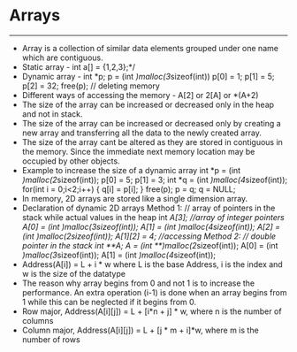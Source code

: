 # Arrays
---
* Array is a collection of similar data elements grouped under one name which are contiguous.
* Static array -
    int a[] = {1,2,3};*/
* Dynamic array -
    int *p;
    p = (int *)malloc(3*sizeof(int))
    p[0] = 1;
    p[1] = 5;
    p[2] = 32;
    free(p); // deleting memory
* Different ways of accessing the memory - A[2] or 2[A] or *(A+2)
* The size of the array can be increased or decreased only in the heap and not in stack.
* The size of the array can be increased or decreased only by creating a new array and transferring all the data to the newly created array.
* The size of the array cant be altered as they are stored in contiguous in the memory. Since the immediate next memory location may be occupied by other objects.
* Example to increase the size of a dynamic array
    int *p = (int *)malloc(2*sizeof(int));
    p[0] = 5;
    p[1] = 3;
    int *q = (int *)malloc(4*sizeof(int));
    for(int i = 0;i<2;i++)
    {
        q[i] = p[i];
    }
    free(p);
    p = q;
    q = NULL;
* In memory, 2D arrays are stored like a single dimension array.
* Declaration of dynamic 2D arrays
    Method 1:
        // array of pointers in the stack while actual values in the heap
        int *A[3]; //array of integer pointers
        A[0] = (int *)malloc(3*sizeof(int));
        A[1] = (int *)malloc(4*sizeof(int));
        A[2] = (int *)malloc(2*sizeof(int));
        A[1][2] = 4; //accessing
    Method 2:
        // double pointer in the stack
        int **A;
        A = (int **)malloc(2*sizeof(int));
        A[0] = (int *)malloc(3*sizeof(int));
        A[1] = (int *)malloc(4*sizeof(int));
* Address(A[i]) = L + i * w
    where L is the base Address, i is the index and w is the size of the datatype
* The reason why array begins from 0 and not 1 is to increase the performance. An extra operation (i-1) is done when an array begins from 1 while this can be neglected if it begins from 0.
* Row major, Address(A[i][j]) = L + [i*n + j] * w, where n is the number of columns
* Column major, Address(A[i][j]) = L + [j * m + i]*w, where m is the number of rows